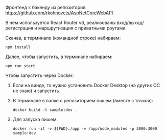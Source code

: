 Фронтенд к бэкенду из репозитория: https://github.com/rkohnovets/AspNetCoreWebAPI

В нем используется React Router v6, реализованы вход/выход/регистрация и маршрутизация с приватными роутами.

Скачав, в терминале (командной строке) набираем: 
    
    npm install
    
Далее, чтобы запустить, в терминале набираем: 
    
    npm run start
    
Чтобы запустить через Docker:
  1) Если на винде, то нужно установить Docker Desktop (на других ОС не знаю) и запустить
  2) В терминале в папке с репозиторием пишем (вместе с точкой):
     
     ```
     docker build -t sample:dev .
     ```
     
  3) Для запуска пишем:
     
     ```
     docker run -it -v ${PWD}:/app -v /app/node_modules -p 3000:3000 sample:dev
     ```
     
